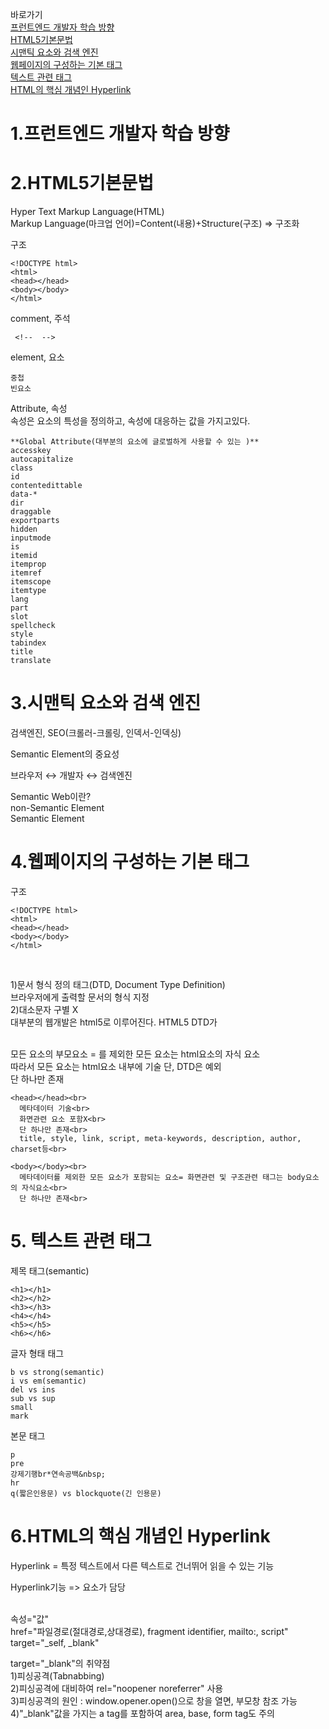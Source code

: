 바로가기<br>
[프런트엔드 개발자 학습 방향](https://github.com/Carrot-group-study/NextToCarrot/blob/main/html.md#1%ED%94%84%EB%9F%B0%ED%8A%B8%EC%97%94%EB%93%9C-%EA%B0%9C%EB%B0%9C%EC%9E%90-%ED%95%99%EC%8A%B5-%EB%B0%A9%ED%96%A5) <br>
[HTML5기본문법](https://github.com/Carrot-group-study/NextToCarrot/blob/main/html.md#2html5%EA%B8%B0%EB%B3%B8%EB%AC%B8%EB%B2%95) <br>
[시맨틱 요소와 검색 엔진](#3.시맨틱-요소와-검색-엔진) <br>
[웹페이지의 구성하는 기본 태그](#4.웹페이지의-구성하는-기본-태그) <br>
[텍스트 관련 태그](#5.텍스트-관련-태그) <br>
[HTML의 핵심 개념인 Hyperlink](#6.html의-핵심-개념인-hyperlink) <br>






# 1.프런트엔드 개발자 학습 방향

# 2.HTML5기본문법
Hyper Text Markup Language(HTML)<br>
Markup Language(마크업 언어)=Content(내용)+Structure(구조) => 구조화<br>

구조
```
<!DOCTYPE html>
<html>
<head></head>
<body></body>
</html>
```

comment, 주석
```
 <!--  -->
```

element, 요소
```
중첩
빈요소
```

Attribute, 속성<br>
속성은 요소의 특성을 정의하고, 속성에 대응하는 값을 가지고있다.
```
**Global Attribute(대부분의 요소에 글로벌하게 사용할 수 있는 )**
accesskey
autocapitalize
class
id
contentedittable
data-*
dir
draggable
exportparts
hidden
inputmode
is
itemid
itemprop
itemref
itemscope
itemtype
lang
part
slot
spellcheck
style
tabindex
title
translate
```

# 3.시맨틱 요소와 검색 엔진
검색엔진, SEO(크롤러-크롤링, 인덱서-인덱싱)<br>

Semantic Element의 중요성<br>

브라우저 ↔ 개발자 ↔ 검색엔진<br>

Semantic Web이란?<br>
 non-Semantic Element<br>
 Semantic Element<br>

# 4.웹페이지의 구성하는 기본 태그<br>
구조
```
<!DOCTYPE html>
<html>
<head></head>
<body></body>
</html>
```

<!DOCTYPE html><br>
  1)문서 형식 정의 태그(DTD, Document Type Definition)<br>
    브라우저에게 출력할 문서의 형식 지정<br>
  2)대소문자 구별 X<br>
    대부분의 웹개발은 html5로 이루어진다. HTML5 DTD가 <!DOCTYPE html><br>

<html></html><br>
  모든 요소의 부모요소 = <html></html>를 제외한 모든 요소는 html요소의 자식 요소<br>
  따라서 모든 요소는 html요소 내부에 기술 단, DTD은 예외<br>
  단 하나만 존재<br>

    <head></head><br>
      메타데이터 기술<br>
      화면관련 요소 포함X<br>
      단 하나만 존재<br>
      title, style, link, script, meta-keywords, description, author, charset등<br>

    <body></body><br>
      메타데이터를 제외한 모든 요소가 포함되는 요소= 화면관련 및 구조관련 태그는 body요소의 자식요소<br>
      단 하나만 존재<br>
      
# 5. 텍스트 관련 태그
제목 태그(semantic)
```
<h1></h1>
<h2></h2>
<h3></h3>
<h4></h4>
<h5></h5>
<h6></h6>
```

글자 형태 태그
```
b vs strong(semantic)
i vs em(semantic)
del vs ins
sub vs sup
small
mark
```

본문 태그
```
p
pre
강제기행br*연속공백&nbsp;
hr
q(짧은인용문) vs blockquote(긴 인용문)
```

# 6.HTML의 핵심 개념인 Hyperlink
Hyperlink = 특정 텍스트에서 다른 텍스트로 건너뛰어 읽을 수 있는 기능<br>

Hyperlink기능 => <a></a>요소가 담당<br>

<a></a><br>
속성="값"<br>
  href="파일경로(절대경로,상대경로), fragment identifier, mailto:, script"<br>
  target="_self, _blank"<br>

target="_blank"의 취약점<br>
  1)피싱공격(Tabnabbing)<br>
  2)피싱공격에 대비하여 rel="noopener noreferrer" 사용<br>
  3)피싱공격의 원인 : window.opener.open()으로 창을 열면, 부모창 참조 가능<br>
  4)"_blank"값을 가지는 a tag를 포함하여 area, base, form tag도 주의<br>

